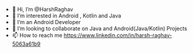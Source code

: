 - 👋 Hi, I’m @HarshRaghav
- 👀 I’m interested in Android , Kotlin and Java
- 🌱 I’m an Android Developer
- 💞️ I’m looking to collaborate on Java and Android(Java/Kotlin) Projects
- 📫 How to reach me https://www.linkedin.com/in/harsh-raghav-5063a61b9

<!---
HarshRaghav/HarshRaghav is a ✨ special ✨ repository because its `README.md` (this file) appears on your GitHub profile.
You can click the Preview link to take a look at your changes.
--->
